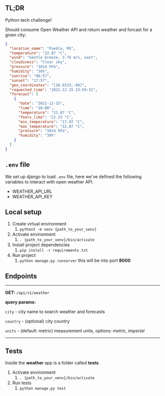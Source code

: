## TL;DR
Python tech challenge!

Should consume Open Weather API and return weather and forcast for a given city:

```json
{
  "location_name": "Puebla, MX",
  "temperature": "22.87 °C",
  "wind": "Gentle breeze, 3.76 m/s, east",
  "cloudiness": "Clear sky",
  "pressure": "1014 hPa",
  "humidity": "39%",
  "sunrise": "06:57",
  "sunset": "17:57",
  "geo_coordinates": "[18.8333,-98]",
  "requested_time": "2021-12-15 23:59:31",
  "forecast": [
    {
      "date": "2021-12-15",
      "time": "18:00",
      "temperature": "22.87 °C",
      "feels_like": "22.23 °C",
      "min_temperature": "17.97 °C",
      "max_temperature": "22.87 °C",
      "pressure": "1014 hPa",
      "humidity": "39%"
    }
  ]
}
```

## `.env` file

We set up django to load `.env` file, here we've defined the following variables to interact with open weather API.

* WEATHER_API_URL
* WEATHER_API_KEY

## Local setup

1. Create virtual environment
   1. `python3 -m venv {path_to_your_venv}`
2. Activate environment
   1. `. {path_to_your_venv}/bin/activate`
3. Install project dependencies
   1. `pip install -r requirements.txt`
4. Run project
   1. `python manage.py runserver` this will be into port **8000**

## Endpoints

---

**GET:** `/api/v1/weather`

**query params:**

`city` - city name to search weather and forecasts

`country` - (optional) city country

`units` - (default: metric) measurement units, options: _metric_, _imperial_

---

## Tests

Inside the **weather** app is a folder called **tests**.

1. Activate environment
   1. `. {path_to_your_venv}/bin/activate`
2. Run tests
   1. `python manage.py test`

